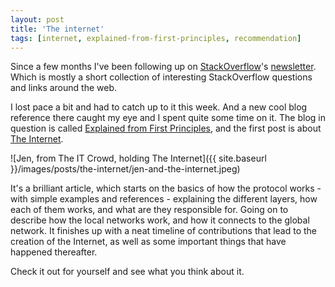 ```yaml
---
layout: post
title: 'The internet'
tags: [internet, explained-from-first-principles, recommendation]
---
```


Since a few months I've been following up on [StackOverflow][stack-overflow]'s [newsletter][the-overflow].
Which is mostly a short collection of interesting StackOverflow questions and links around the web.

I lost pace a bit and had to catch up to it this week. And a new cool blog reference there caught my eye and I spent quite some time on it.
The blog in question is called [Explained from First Principles][explained-from-first-principles], and the first post is about [The Internet][the-internet].

![Jen, from The IT Crowd, holding The Internet]({{ site.baseurl }}/images/posts/the-internet/jen-and-the-internet.jpeg)

It's a brilliant article, which starts on the basics of how the protocol works - with simple examples and references - explaining the different layers, how each of them works, and what are they responsible for.
Going on to describe how the local networks work, and how it connects to the global network.
It finishes up with a neat timeline of contributions that lead to the creation of the Internet, as well as some important things that have happened thereafter.

Check it out for yourself and see what you think about it.

[explained-from-first-principles]: [https://explained-from-first-principles.com]
[stack-overflow]: [https://stackoverflow.com/]
[the-internet]: [https://explained-from-first-principles.com/internet]
[the-overflow]: [https://stackoverflow.blog/newsletter/]
